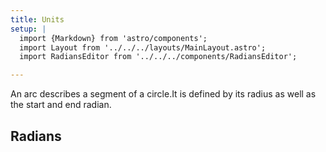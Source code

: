 ```yaml
---
title: Units
setup: |
  import {Markdown} from 'astro/components';
  import Layout from '../../../layouts/MainLayout.astro';
  import RadiansEditor from '../../../components/RadiansEditor';

---
```


<script type="module" src = {Astro.resolve('./arc.ts')} ></script>
<style>
radians-editor {
  --label-color: var(--theme-text-light);
  --axis-color: var(--theme-bg-hover);
  --ray-color: var(--theme-hit-color);
}
</style>

An arc describes a segment of a circle.It is defined by its radius as well as the start and end radian.


## Radians

<radians-editor width="500" height="300" client:visible />
